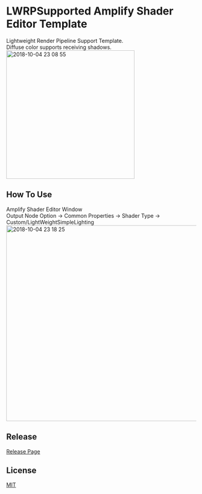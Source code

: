 # LWRPSupported Amplify Shader Editor Template

Lightweight Render Pipeline Support Template.  
Diffuse color supports receiving shadows.  
<img width="340" alt="2018-10-04 23 08 55" src="https://user-images.githubusercontent.com/17733911/46479734-b1162400-c82a-11e8-8777-06cf4a4f2cf7.png">
  
## How To Use
Amplify Shader Editor Window  
Output Node Option -> Common Properties -> Shader Type -> Custom/LightWeightSimpleLighting  
<img width="518" alt="2018-10-04 23 18 25" src="https://user-images.githubusercontent.com/17733911/46480279-dd7e7000-c82b-11e8-9315-793c1284b61a.png">

## Release
[Release Page](https://github.com/Itoen/ASE-LWRP/releases)  
## License
[MIT](https://github.com/Itoen/ASE-LWRP/blob/master/LICENSE)
